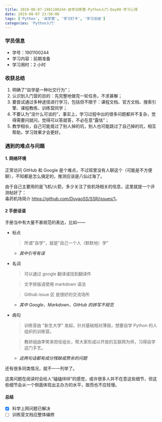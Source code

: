```yaml
---
title: 2019-08-07-1901100244-自学训练营-Python入门-Day00-学习心得
date: 2019-08-07 23:50:00
tags: ['Python', '自学营', '学习打卡', '学习总结']
categories: 'Python入门'
---
```


### 学员信息

- 学号：1901100244
- 学习内容：前期准备
- 学习用时：2 小时

### 收获总结

1. 明确了“自学是一种社交行为”；
2. 认识到入门营的目的：先完整地做完一轮任务，不求甚解；
3. 要尝试通过多种途径进行学习，包括但不限于：课程文档、官方文档、搜索引擎、课程教练、训练营同学；
4. 不要认为“没什么可谈的”，事实上，学习过程中出的很多问题都并不复杂，觉得需要问就问，觉得可以答就答，不必在意“露怯”；
5. 教学相长，自己可能晃过了别人掉的坑，别人也可能跳过了自己掉的坑，相互帮助，学习效果才会更好。

### 遇到的难点与问题

#### 1. 网络环境

正常访问 GitHub 和 Google 是个难点，不过班里没有人聊这个（可能是不方便聊），不知都是怎么搞定的，推测应该是八仙过海了。

由于自己主要用的是飞机/火箭，多少关注了些机场相关的信息，这里就提一个评测帖好了：<br />
毒药机场简介 <https://github.com/DuyaoSS/SSR/issues/1>。

#### 2 手册话语

手册当中有大量不甚规范的表达，比如——

- 标点

  > 所谓"自学"，就是"自己一个人（默默地）学"

  - *其中引号有误*

- 名词

  > 可以通过 google 翻译或找到翻译件

  > 文字排版请使用 markdown 语法

  > Github issue 区 是很好的交流场所

  - *其中 Google、Markdown、GitHub 的拼写不规范*

- 病句

  > 训练营由 "新生大学" 发起，针对基础相对薄弱，想要自学 Python 的人组织的训练营。
  
  > 教研组由李笑来担任组长，帮大家形成以开放的互联网为师，习得自学这门手艺。

  - *这两句话都有成分残缺或赘余的问题*

还有很多同类情况，就不一一列举了。

这类问题在阅读时会给人“磕磕绊绊”的感觉，或许很多人并不在意这些细节，但这些细节会从一个侧面体现出主办方的水平，故而也不应轻慢。

#### 总结

- [x] 科学上网问题已解决
- [ ] 训练营文档应整体编修
